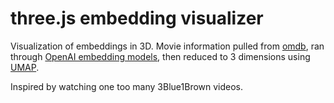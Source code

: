# three.js embedding visualizer

Visualization of embeddings in 3D. Movie information pulled from [omdb](https://www.omdbapi.com/), ran through [OpenAI embedding models](https://platform.openai.com/docs/guides/embeddings), then reduced to 3 dimensions using [UMAP](https://umap-learn.readthedocs.io/en/latest/).

Inspired by watching one too many 3Blue1Brown videos.
